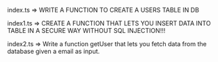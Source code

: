 index.ts => WRITE A FUNCTION TO CREATE A USERS TABLE IN DB

index1.ts => CREATE A FUNCTION THAT LETS YOU INSERT DATA INTO TABLE IN A SECURE WAY WITHOUT SQL INJECTION!!!

index2.ts => Write a function getUser that lets you fetch data from the database given a email as input.
